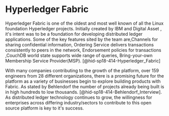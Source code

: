 Hyperledger Fabric
==================

Hyperledger Fabric is one of the oldest and most well known of all the
Linux foundation Hyperledger projects. Initially created by IBM and
Digital Asset , it's intent was to be a foundation for developing
distributed ledger applications. Some of the key features sited by the
team are,Channels for sharing confidential information, Ordering Service
delivers transactions consistently to peers in the network, Endorsement
policies for transactions ,CouchDB world state supports wide range of
queries, Bring-your-own Membership Service
Provider(MSP). [@hid-sp18-414-Hyperledger_Fabric]

With many companies contributing to the growth of the platform, over 159
engineers from 28 different organizations, there is a promising future
for the platform as a variety of businesses begin to explore building
products with Fabric. As stated by Behlendorf the number of projects
already being built is in high hundreds to low
thousands. [@hid-sp18-414-Behlendorf_Interview]. As distributed ledger
technology continues to grow, the willingness for enterprises across
differing industry/sectors to contribute to this open source platform is
key to it's success.
